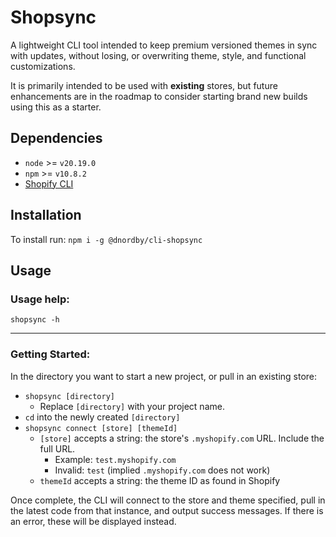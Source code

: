 # Shopsync
A lightweight CLI tool intended to keep premium versioned themes in sync with updates, without losing, or overwriting theme, style, and functional customizations.

It is primarily intended to be used with **existing** stores, but future enhancements are in the roadmap to consider starting brand new builds using this as a starter.

## Dependencies
 - `node` >= `v20.19.0`
 - `npm` >= `v10.8.2`
 - [Shopify CLI](https://shopify.dev/docs/api/shopify-cli)

## Installation
To install run: `npm i -g @dnordby/cli-shopsync`


## Usage

### Usage help:

`shopsync -h`

---

### Getting Started:
In the directory you want to start a new project, or pull in an existing store:

- `shopsync [directory]` 
  - Replace `[directory]` with your project name.
- `cd` into the newly created `[directory]`
- `shopsync connect [store] [themeId]`
  - `[store]` accepts a string: the store's `.myshopify.com` URL. Include the full URL.
    - Example: `test.myshopify.com`
    - Invalid: `test` (implied `.myshopify.com` does not work)
  - `themeId` accepts a string: the theme ID as found in Shopify

Once complete, the CLI will connect to the store and theme specified, pull in the latest code from that instance, and output success messages. If there is an error, these will be displayed instead.